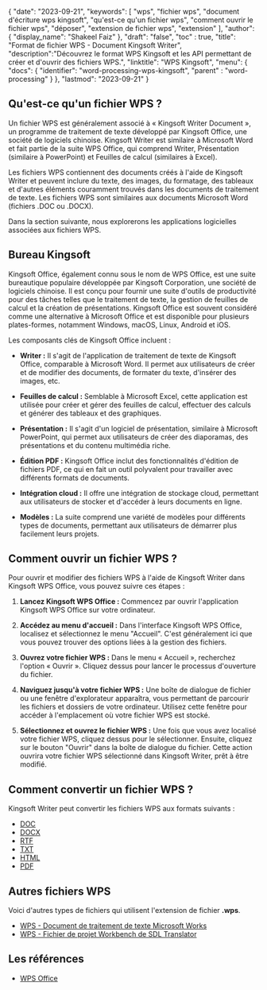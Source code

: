 {
"date": "2023-09-21",
  "keywords": [
"wps",
"fichier wps",
"document d'écriture wps kingsoft",
"qu'est-ce qu'un fichier wps",
"comment ouvrir le fichier wps",
"déposer",
"extension de fichier wps",
"extension"
],
  "author": {
"display_name": "Shakeel Faiz"
},
"draft": "false",
"toc" : true,
"title": "Format de fichier WPS - Document Kingsoft Writer",
  "description":"Découvrez le format WPS Kingsoft et les API permettant de créer et d'ouvrir des fichiers WPS.",
"linktitle": "WPS Kingsoft",
  "menu": {
    "docs": {
      "identifier": "word-processing-wps-kingsoft",
"parent" : "word-processing"
}
},
"lastmod": "2023-09-21"
}

## Qu'est-ce qu'un fichier WPS ?

Un fichier WPS est généralement associé à « Kingsoft Writer Document », un programme de traitement de texte développé par Kingsoft Office, une société de logiciels chinoise. Kingsoft Writer est similaire à Microsoft Word et fait partie de la suite WPS Office, qui comprend Writer, Présentation (similaire à PowerPoint) et Feuilles de calcul (similaires à Excel).

Les fichiers WPS contiennent des documents créés à l'aide de Kingsoft Writer et peuvent inclure du texte, des images, du formatage, des tableaux et d'autres éléments couramment trouvés dans les documents de traitement de texte. Les fichiers WPS sont similaires aux documents Microsoft Word (fichiers .DOC ou .DOCX).

Dans la section suivante, nous explorerons les applications logicielles associées aux fichiers WPS.

## Bureau Kingsoft

Kingsoft Office, également connu sous le nom de WPS Office, est une suite bureautique populaire développée par Kingsoft Corporation, une société de logiciels chinoise. Il est conçu pour fournir une suite d'outils de productivité pour des tâches telles que le traitement de texte, la gestion de feuilles de calcul et la création de présentations. Kingsoft Office est souvent considéré comme une alternative à Microsoft Office et est disponible pour plusieurs plates-formes, notamment Windows, macOS, Linux, Android et iOS.

Les composants clés de Kingsoft Office incluent :

- **Writer :** Il s'agit de l'application de traitement de texte de Kingsoft Office, comparable à Microsoft Word. Il permet aux utilisateurs de créer et de modifier des documents, de formater du texte, d'insérer des images, etc.

- **Feuilles de calcul :** Semblable à Microsoft Excel, cette application est utilisée pour créer et gérer des feuilles de calcul, effectuer des calculs et générer des tableaux et des graphiques.

- **Présentation :** Il s'agit d'un logiciel de présentation, similaire à Microsoft PowerPoint, qui permet aux utilisateurs de créer des diaporamas, des présentations et du contenu multimédia riche.

- **Édition PDF :** Kingsoft Office inclut des fonctionnalités d'édition de fichiers PDF, ce qui en fait un outil polyvalent pour travailler avec différents formats de documents.

- **Intégration cloud :** Il offre une intégration de stockage cloud, permettant aux utilisateurs de stocker et d'accéder à leurs documents en ligne.

- **Modèles :** La suite comprend une variété de modèles pour différents types de documents, permettant aux utilisateurs de démarrer plus facilement leurs projets.

## Comment ouvrir un fichier WPS ?

Pour ouvrir et modifier des fichiers WPS à l'aide de Kingsoft Writer dans Kingsoft WPS Office, vous pouvez suivre ces étapes :

1. **Lancez Kingsoft WPS Office :** Commencez par ouvrir l'application Kingsoft WPS Office sur votre ordinateur.

2. **Accédez au menu d'accueil :** Dans l'interface Kingsoft WPS Office, localisez et sélectionnez le menu "Accueil". C'est généralement ici que vous pouvez trouver des options liées à la gestion des fichiers.

3. **Ouvrez votre fichier WPS :** Dans le menu « Accueil », recherchez l'option « Ouvrir ». Cliquez dessus pour lancer le processus d'ouverture du fichier.

4. **Naviguez jusqu'à votre fichier WPS :** Une boîte de dialogue de fichier ou une fenêtre d'explorateur apparaîtra, vous permettant de parcourir les fichiers et dossiers de votre ordinateur. Utilisez cette fenêtre pour accéder à l'emplacement où votre fichier WPS est stocké.

5. **Sélectionnez et ouvrez le fichier WPS :** Une fois que vous avez localisé votre fichier WPS, cliquez dessus pour le sélectionner. Ensuite, cliquez sur le bouton "Ouvrir" dans la boîte de dialogue du fichier. Cette action ouvrira votre fichier WPS sélectionné dans Kingsoft Writer, prêt à être modifié.

## Comment convertir un fichier WPS ?

Kingsoft Writer peut convertir les fichiers WPS aux formats suivants :

- [DOC](/fr/word-processing/doc/)
- [DOCX](/fr/word-processing/docx/)
- [RTF](/fr/word-processing/rtf/)
- [TXT](/fr/word-processing/txt/)
- [HTML](/fr/web/html/)
- [PDF](/fr/pdf/)

## Autres fichiers WPS

Voici d'autres types de fichiers qui utilisent l'extension de fichier **.wps**.

- [WPS - Document de traitement de texte Microsoft Works](/fr/word-processing/wps/)
- [WPS - Fichier de projet Workbench de SDL Translator](/fr/settings/wps/)

## Les références
* [WPS Office](https://en.wikipedia.org/wiki/WPS_Office)

